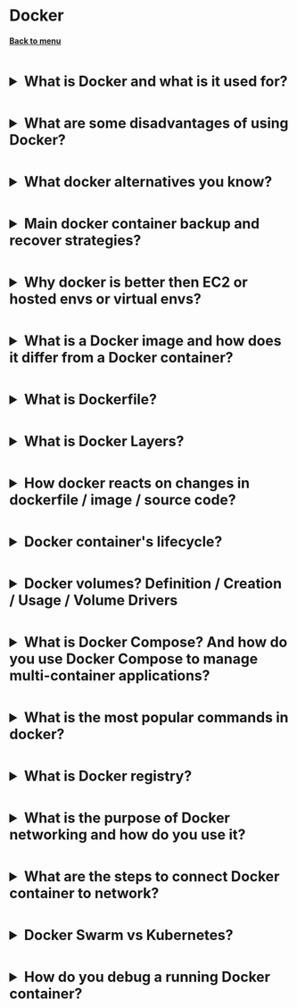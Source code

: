 <h1>Docker</h1> 
<h4> 

[Back to menu](../Menu.md)

</h4>

[//]: # (What is Docker and what is it used for?)
<br>
<details>
    <summary style="font-size: 25px;">
        <b>
            What is Docker and what is it used for?
        </b>
    </summary>
<br>

The main idea behind Docker is to create
independent and isolated lightweight and fast
environments.

**Isolation:** Docker allows users to create
isolated environments, called containers,
to launch and deploy applications

**Portability** This means
you can launch your container on any system.

**Efficiency:** Docker is lightweight and fast.
It shares the resources of the host machine
to run its environments.

**Development Lifecycle:**
It’s great for continuous integration and continuous
delivery (CI/CD) workflows.

**Deployment:** Docker makes it easier to
deploy your project on your server in order to put it online.
Docker makes it easier to deploy your project on your server
in order to put it online1.

</details>

[//]: # (What are some disadvantages of using Docker?)
<br>
<details>
    <summary style="font-size: 25px;">
        <b>
            What are some disadvantages of using Docker?
        </b>
    </summary>
<br>

While Docker has many advantages,
it also has some limitations. Here are a few:

- **Complexity of knowledge and integration:**
  can be a problem for who are new to Docker

- **Framework Dependency.**
    - **Missing Features:** Docker is still under active
      development, and there are many feature requests in progress.
    - **You can't switch quickly** to another framework
      in case if you need additional features.

- **Data Persistence:** If a container goes down,
  it needs a backup and recovery strategy.

- **Performance**: Docker containers are smaller
  and require fewer resources than a virtual machine.
  However, Docker by itself will use as much system resources
  as the system will allow.

- **Security:** While Docker containers are isolated,
  all containers share access to a single host operating system.
  This means that if a container is compromised,
  there’s a risk that the malicious code could gain
  access to the host system.

</details>

[//]: # (What docker alternatives you know?)
<br>
<details>
    <summary style="font-size: 25px;">
        <b>
            What docker alternatives you know?
        </b>
    </summary>
<br>

Podman // Containerd // Rancher

</details>

[//]: # (Main docker container backup 
        and recover strategies?)
<br>
<details>
    <summary style="font-size: 25px;">
        <b>
            Main docker container backup 
            and recover strategies?
        </b>
    </summary>
<br>

- **Committing Containers to an Image:**
  // docker container commit // command
  to store container filesystem changes
  and some of the container’s configuration
- Backing Up Volumes Separately
- Pushing Images
- Saving Images to a Local Tar File
- Re-creating Containers from Docker hub and Local tar

</details>

[//]: # (Why docker is better then EC2 
        or hosted envs or virtual envs?)
<br>
<details>
    <summary style="font-size: 25px;">
        <b>
            Why docker is better then EC2 
            or hosted envs or virtual envs?
        </b>
    </summary>
<br>

- Docker is a part of machine that uses reserved resources
  (in that concept on one ec2 can be stored lots of containers)

- Containers are lightweight piece of software
  that contains all parts to run application

- Docker containers are less resource-intensive
  than virtual machines.

- Docker containers are portable and provide
  an environment throughout the software
  development life cycle of the application.

</details>

[//]: # (What is a Docker image and 
        how does it differ from a Docker container?)
<br>
<details>
    <summary style="font-size: 25px;">
        <b>
            What is a Docker image and 
            how does it differ from a Docker container?
        </b>
    </summary>
<br>

**Docker Image:**

- A Docker image is an immutable (unchangeable) file
  that contains the source code, libraries, dependencies,
  tools, and other files needed for an application to run.
- Docker images are sometimes referred to as snapshots.
- When you change the initial state of an image
  and save the existing state, you create a new template
  with an additional layer on top of it.

Docker Container:

- A Docker container is a virtualized run-time environment
  where users can isolate applications from the
  underlying system.
- A container is a running instance of an image.

</details>

[//]: # (What is Dockerfile?)
<br>
<details>
    <summary style="font-size: 25px;">
        <b>
            What is Dockerfile?
        </b>
    </summary>
<br>

A Dockerfile is a text document that contains all
the commands a user could call on the command
line to assemble an image

</details>

[//]: # (What is Docker Layers?)
<br>
<details>
    <summary style="font-size: 25px;">
        <b>
            What is Docker Layers?
        </b>
    </summary>
<br>

Docker uses the concept of “layers” to build images.
Each layer is a set of changes that have
been made to the file system.
When you create a Dockerfile and run it,
each command in the Dockerfile creates a new layer.

These layers are stacked on top of each other
to create the final Docker image.
If you make changes to the Dockerfile,
Docker will rebuild only the changed layer
and all layers after it. This is called layer caching.

</details>

[//]: # (How docker reacts on changes in dockerfile / image / source code?)
<br>
<details>
    <summary style="font-size: 25px;">
        <b>
            How docker reacts on changes in dockerfile / image / source code?
        </b>
    </summary>
<br>

- **Dockerfile:** When you make changes to a Dockerfile and then run docker build,
  Docker starts building a new Docker image according to the instructions
  in the Dockerfile.

Docker uses a layered cache system, so if you change a line in your Dockerfile,
all layers defined after that line will be built again.
This is because the change might affect subsequent layers.

- **Image**: If you pull a new version of an image from a Docker registry
  (like Docker Hub), any containers that you start with docker run after that
  will use the new image.

However, any containers that were already running before you pulled
the new image will continue to use the old image they were started with,
unless you explicitly stop and remove the old container and start a new one.

- **Source Code:** Docker itself does not automatically react to changes
  in your source code.
  If you change your source code, you need to rebuild your Docker image
  (if your source code is part of the image) and restart your container to see the changes.

However, during development, you can use Docker volumes to map a directory
in your local file system (where your source code resides)
to a directory in the Docker container.

This way, changes to your local source code will immediately be reflected
inside the container.

</details>

[//]: # (Docker container's lifecycle?)
<br>
<details>
    <summary style="font-size: 25px;">
        <b>
            Docker container's lifecycle?
        </b>
    </summary>
<br>

The lifecycle of a Docker container consists of several stages:

1. **Create**. docker creates command or the docker run
2. **Start**. docker start command is used to start a created container.
3. **Running**. After the container is started, it’s in the running state.
4. **Stop**. The docker stop command is used to stop a running container.
    1. sends a **SIGTERM** signal to the main process to shut down cleanly
    2. If the process doesn’t stop after the period,
       Docker sends a **SIGKILL** terminate it
5. **Restart**. The docker restart command stops and then starts a container again.
   (useful for applying new settings or recovering from issues)
6. **Pause/Unpause**: The docker pause command pauses a running container,
   freezing all its processes.
   (useful for troubleshooting or system resource management)
7. **Remove**. remove a stopped container

</details>

[//]: # (Docker volumes? Definition / Creation / Usage / Volume Drivers)
<br>
<details>
    <summary style="font-size: 25px;">
        <b>
            Docker volumes? Definition / Creation / Usage / Volume Drivers
        </b>
    </summary>
<br>

The lifecycle of a Docker container consists of several stages:

Docker volumes are directory on the host machine that is controlled
by Docker container.
With the help of volumes, containers can backup, Restore, or Migrate Data

Creation - docker volume create

Usage: you can use the -v or --mount flag
to attach a volume to the container

Volumes can be shared and reused among containers.
They are a good way to share data between containers and the host.

Volume Drivers: Docker has a concept of volume drivers,
which allow volumes to be hosted on remote hosts or cloud providers.

</details>

[//]: # (What is Docker Compose? 
        And how do you use Docker Compose to manage multi-container applications?)
<br>
<details>
    <summary style="font-size: 25px;">
        <b>
            What is Docker Compose? 
            And how do you use Docker Compose to manage multi-container applications?
        </b>
    </summary>
<br>

Docker Compose is a tool for defining and running multi-container Docker applications.
With Compose, you use a YAML file to configure your application’s services.

</details>

[//]: # (What is the most popular commands in docker?)
<br>
<details>
    <summary style="font-size: 25px;">
        <b>
            What is the most popular commands in docker?
        </b>
    </summary>
<br>

- **docker run:** create and start a container from an image.
- **docker ps:** list the running containers.
- **docker stop**
- **docker rm**
- **docker images** lists the images.
- **docker rmi** removes one or more images.
- **docker pull** pulls an image
- **docker build**
- **docker login** logs in to a Docker registry.
- **docker network create**
- **docker volume create**

</details>

[//]: # (What is Docker registry?)
<br>
<details>
    <summary style="font-size: 25px;">
        <b>
            What is Docker registry?
        </b>
    </summary>
<br>

A Docker registry is a storage and distribution system for named Docker images.
It’s where you push images for storage and
pull them down when you need to run containers.

Like git for code

</details>

[//]: # (What is the purpose of Docker networking and how do you use it?)
<br>
<details>
    <summary style="font-size: 25px;">
        <b>
            What is the purpose of Docker networking and how do you use it?
        </b>
    </summary>
<br>

**Docker networking** enables containers to connect to each other
and to non-Docker workloads.

It’s a crucial aspect of Docker as it allows for the communication
and data sharing between multiple systems

</details>

[//]: # (What are the steps to connect Docker container to network?)
<br>
<details>
    <summary style="font-size: 25px;">
        <b>
            What are the steps to connect Docker container to network?
        </b>
    </summary>
<br>

1. **Create a Network:**
    -     docker network create
2. Run/Connect running container in the Network
    -     docker run --network=
    -     docker network connect
3. Inspect a Network to find details
    -     docker network inspect

</details>

[//]: # (Docker Swarm vs Kubernetes?)
<br>
<details>
    <summary style="font-size: 25px;">
        <b>
            Docker Swarm vs Kubernetes?
        </b>
    </summary>
<br>

Docker Swarm is a good choice for simpler applications 
that are quick to deploy and easy to manage.
- Docker Swarm is easier to install and configure
- Docker Swarm is known for its simplicity. 
In case if you’re already known with Docker commands.

Kubernetes is better suited for complex, high-demand applications
- Scalability features
- Kubernetes has a larger community

</details>

[//]: # (How do you debug a running Docker container?)
<br>
<details>
    <summary style="font-size: 25px;">
        <b>
            How do you debug a running Docker container?
        </b>
    </summary>
<br>

* Docker Logs
* Docker Exec to execute commands like "container /bin/bash"
* Docker Exec to get detailed information about your container
* Debugging Tools like an IntelliJ docker extension

</details>

